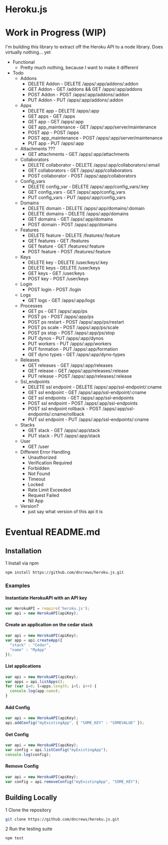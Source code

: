 Heroku.js
==========

# Work in Progress (WIP)

I'm building this library to extract off the Heroku API to a node library. Does virtually nothing... yet


* Functional
  * Pretty much nothing, because I want to make it different
* Todo
  * Addons
    * DELETE Addon - DELETE /apps/:app/addons/:addon
    * GET Addon - GET /addons && GET /apps/:app/addons
    * POST Addon - POST /apps/:app/addons/:addon
    * PUT Addon - PUT /apps/:app/addons/:addon
  * Apps
    * DELETE app - DELETE /apps/:app
    * GET apps - GET /apps
    * GET app - GET /apps/:app
    * GET app_maintenance - GET /apps/:app/server/maintenance
    * POST app - POST /apps
    * POST app_maintenance - POST /apps/:app/server/maintenance
    * PUT app - PUT /apps/:app
  * Attachments ???
    * GET attachments - GET /apps/:app/attachments
  * Collaborators
    * DELETE collaborator - DELETE /apps/:app/collaborators/:email
    * GET collaborators - GET /apps/:app/collaborators
    * POST collaborator - POST /apps/:app/collaborators
  * Config_vars
    * DELETE config_var - DELETE /apps/:app/config_vars/:key
    * GET config_vars - GET /apps/:app/config_vars
    * PUT config_vars - PUT /apps/:app/config_vars
  * Domains
    * DELETE domain - DELETE /apps/:app/domains/:domain
    * DELETE domains - DELETE /apps/:app/domains
    * GET domains - GET /apps/:app/domains
    * POST domain - POST /apps/:app/domains
  * Features
    * DELETE feature - DELETE /features/:feature
    * GET features - GET /features
    * GET feature - GET /features/:feature
    * POST feature - POST /features/:feature
  * Keys
    * DELETE key - DELETE /user/keys/:key
    * DELETE keys - DELETE /user/keys
    * GET keys - GET /user/keys
    * POST key - POST /user/keys
  * Login
    * POST login - POST /login
  * Logs
    * GET logs - GET /apps/:app/logs
  * Processes
    * GET ps - GET /apps/:app/ps
    * POST ps - POST /apps/:app/ps
    * POST ps restart - POST /apps/:app/ps/restart
    * POST ps scale - POST /apps/:app/ps/scale
    * POST ps stop - POST /apps/:app/ps/stop
    * PUT dynos - PUT /apps/:app/dynos
    * PUT workers - PUT /apps/:app/workers
    * PUT formation - PUT /apps/:app/formation
    * GET dyno types - GET /apps/:app/dyno-types
  * Releases
    * GET releases - GET /apps/:app/releases
    * GET release - GET /apps/:app/releases/:release
    * PUT release - POST /apps/:app/releases/:release
  * Ssl_endpoints
    * DELETE ssl endpoint - DELETE /apps/:app/ssl-endpoint/:cname
    * GET ssl endpoint - GET /apps/:app/ssl-endpoint/:cname
    * GET ssl endpoints - GET /apps/:app/ssl-endpoints
    * POST ssl endpoint - POST /apps/:app/ssl-endpoints
    * POST ssl endpoint rollback - POST /apps/:app/ssl-endpoints/:cname/rollback
    * PUT ssl endpoint - PUT /apps/:app/ssl-endpoints/:cname
  * Stacks
    * GET stack - GET /apps/:app/stack
    * PUT stack - PUT /apps/:app/stack
  * User
    * GET /user
  * Different Error Handling
    * Unauthorized
    * Verification Required
    * Forbidden
    * Not Found
    * Timeout
    * Locked
    * Rate Limit Exceeded
    * Request Failed
    * Nil App
  * Version?
     * just say what version of this api it is



# Eventual README.md

## Installation

1 Install via npm

```bash
npm install https://github.com/dncrews/heroku.js.git
```

### Examples
#### Instantiate HerokuAPI with an API key

```js
var HerokuAPI = require('heroku.js');
var api = new HerokuAPI(apiKey);
```

#### Create an application on the cedar stack

```js
var api = new HerokuAPI(apiKey);
var app = api.createApp({
  "stack" : "Cedar",
  "name" : "MyApp"
});
```

#### List applications

```js
var api = new HerokuAPI(apiKey);
var apps = api.listApps();
for (var i=0; l=apps.length; i<l; i++) {
  console.log(app.name);
}
```

#### Add Config

```js
var api = new HerokuAPI(apiKey);
api.addConfig("myExistingApp", { "SOME_KEY" : "SOMEVALUE" });
```

#### Get Config

```js
var api = new HerokuAPI(apiKey);
var config = api.listConfig("myExistingApp");
console.log(config);
```

#### Remove Config

```js
var api = new HerokuAPI(apiKey);
var config = api.removeConfig("myExistingApp", "SOME_KEY");
```

## Building Locally

1 Clone the repository

```bash
git clone https://github.com/dncrews/heroku.js.git
```

2 Run the testing suite

```bash
npm test
```
